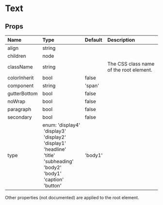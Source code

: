 Text
====



Props
-----


| Name | Type | Default | Description |
|:-----|:-----|:-----|:-----|
| align | string |  |   |
| children | node |  |   |
| className | string |  |  The CSS class name of the root element. |
| colorInherit | bool | false |   |
| component | string | 'span' |   |
| gutterBottom | bool | false |   |
| noWrap | bool | false |   |
| paragraph | bool | false |   |
| secondary | bool | false |   |
| type | enum:&nbsp;'display4'<br>&nbsp;'display3'<br>&nbsp;'display2'<br>&nbsp;'display1'<br>&nbsp;'headline'<br>&nbsp;'title'<br>&nbsp;'subheading'<br>&nbsp;'body2'<br>&nbsp;'body1'<br>&nbsp;'caption'<br>&nbsp;'button'<br> | 'body1' |   |

Other properties (not documented) are applied to the root element.
